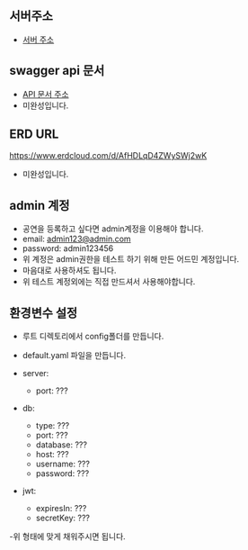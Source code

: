 ## 서버주소
- [서버 주소](52.78.24.132)

## swagger api 문서
- [API 문서 주소](52.78.24.132/api)
- 미완성입니다.

## ERD URL
https://www.erdcloud.com/d/AfHDLqD4ZWySWj2wK
- 미완성입니다.

## admin 계정
- 공연을 등록하고 싶다면 admin계정을 이용해야 합니다.
- email: admin123@admin.com
- password: admin123456
- 위 계정은 admin권한을 테스트 하기 위해 만든 어드민 계정입니다.
- 마음대로 사용하셔도 됩니다.
- 위 테스트 계정외에는 직접 만드셔서 사용해야합니다.

## 환경변수 설정
- 루트 디렉토리에서 config폴더를 만듭니다.
- default.yaml 파일을 만듭니다.

- server:
  - port: ???

- db:
  - type: ???
  - port: ???
  - database: ???
  - host: ???
  - username: ???
  - password: ???

- jwt:
  - expiresIn: ???
  - secretKey: ???

-위 형태에 맞게 채워주시면 됩니다.